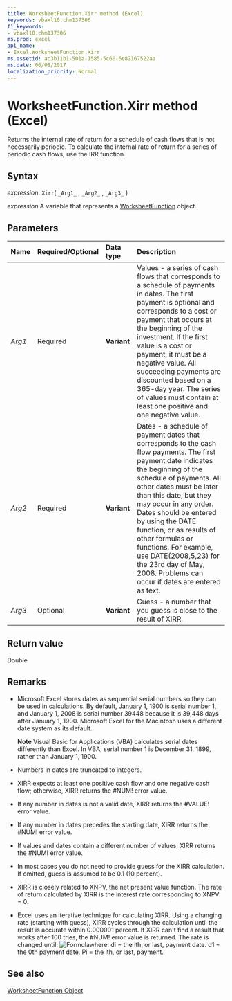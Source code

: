 ```yaml
---
title: WorksheetFunction.Xirr method (Excel)
keywords: vbaxl10.chm137306
f1_keywords:
- vbaxl10.chm137306
ms.prod: excel
api_name:
- Excel.WorksheetFunction.Xirr
ms.assetid: ac3b11b1-501a-1585-5c60-6e82167522aa
ms.date: 06/08/2017
localization_priority: Normal
---
```



# WorksheetFunction.Xirr method (Excel)

Returns the internal rate of return for a schedule of cash flows that is not necessarily periodic. To calculate the internal rate of return for a series of periodic cash flows, use the IRR function.


## Syntax

_expression_. `Xirr`( `_Arg1_` , `_Arg2_` , `_Arg3_` )

_expression_ A variable that represents a [WorksheetFunction](./Excel.WorksheetFunction.md) object.


## Parameters



|Name|Required/Optional|Data type|Description|
|:-----|:-----|:-----|:-----|
| _Arg1_|Required| **Variant**|Values - a series of cash flows that corresponds to a schedule of payments in dates. The first payment is optional and corresponds to a cost or payment that occurs at the beginning of the investment. If the first value is a cost or payment, it must be a negative value. All succeeding payments are discounted based on a 365-day year. The series of values must contain at least one positive and one negative value.|
| _Arg2_|Required| **Variant**|Dates - a schedule of payment dates that corresponds to the cash flow payments. The first payment date indicates the beginning of the schedule of payments. All other dates must be later than this date, but they may occur in any order. Dates should be entered by using the DATE function, or as results of other formulas or functions. For example, use DATE(2008,5,23) for the 23rd day of May, 2008. Problems can occur if dates are entered as text.|
| _Arg3_|Optional| **Variant**|Guess - a number that you guess is close to the result of XIRR.|

## Return value

Double


## Remarks




- Microsoft Excel stores dates as sequential serial numbers so they can be used in calculations. By default, January 1, 1900 is serial number 1, and January 1, 2008 is serial number 39448 because it is 39,448 days after January 1, 1900. Microsoft Excel for the Macintosh uses a different date system as its default.
    
     **Note**  Visual Basic for Applications (VBA) calculates serial dates differently than Excel. In VBA, serial number 1 is December 31, 1899, rather than January 1, 1900. 
- Numbers in dates are truncated to integers.
    
- XIRR expects at least one positive cash flow and one negative cash flow; otherwise, XIRR returns the #NUM! error value.
    
- If any number in dates is not a valid date, XIRR returns the #VALUE! error value.
    
- If any number in dates precedes the starting date, XIRR returns the #NUM! error value.
    
- If values and dates contain a different number of values, XIRR returns the #NUM! error value.
    
- In most cases you do not need to provide guess for the XIRR calculation. If omitted, guess is assumed to be 0.1 (10 percent).
    
- XIRR is closely related to XNPV, the net present value function. The rate of return calculated by XIRR is the interest rate corresponding to XNPV = 0.
    
- Excel uses an iterative technique for calculating XIRR. Using a changing rate (starting with guess), XIRR cycles through the calculation until the result is accurate within 0.000001 percent. If XIRR can't find a result that works after 100 tries, the #NUM! error value is returned. The rate is changed until:
![Formula](../images/awfxirr_ZA06051264.gif)where: di = the ith, or last, payment date. d1 = the 0th payment date. Pi = the ith, or last, payment. 
    

## See also


[WorksheetFunction Object](Excel.WorksheetFunction.md)

